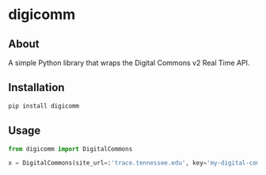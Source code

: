 # digicomm

## About

A simple Python library that wraps the Digital Commons v2 Real Time API.

## Installation

```bash
pip install digicomm
```

## Usage

```python
from digicomm import DigitalCommons

x = DigitalCommons(site_url=:'trace.tennessee.edu', key='my-digital-commons-key').query(('q', 'video'),('title', '2013'),('limit', '2'))
```
